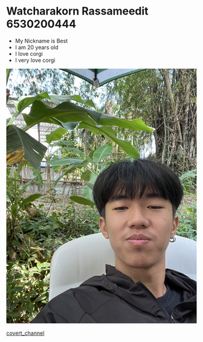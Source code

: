 # Watcharakorn Rassameedit 6530200444

- My Nickname is Best
- I am 20 years old
- I love corgi
- I very love corgi

![my picture](./img/S__58916922.jpg)

[covert_channel](covert_channel.md)
